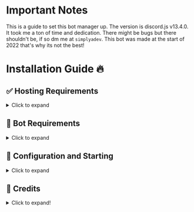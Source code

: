 # Important Notes
This is a guide to set this bot manager up. The version is discord.js v13.4.0. It took me a ton of time and dedication. There might be bugs but there shouldn't be, if so dm me at `simplyadev`. This bot was made at the start of 2022 that's why its not the best!

# Installation  Guide 🔥

## ✅ Hosting Requirements

<details>
  <summary>Click to expand</summary>

  * [nodejs](https://nodejs.org) version 16.6 or higher, I recommend the latest STABLE version
  * A VPS would be advised, so you don't need to keep your PC/laptop/RasPi 24/7 online!

</details>

## 🤖 Bot Requirements

<details>
  <summary>Click to expand</summary>

  1. Download the [Source Code](https://github.com/devguy100/Bot-Manager)
     * Either by: `git clone https://github.com/devguy100/Bot-Manager `
     * Or by downloading it as a zip from the releases tab or a branch.

</details>


## 🤖 Configuration and Starting

<details>
  <summary>Click to expand</summary>

  **NOTE:** *You can do the exact same configuration inside of the `example.env` file, just make sure to rename it to `.env` or use environment variables!*

   1. Fill in all required data in `config.json ` **NOTE:** *If you're on replit.com, it is exposed to everyone!(use process.env instead)*
   2. You can adjust some settings in the other `.json` Files, **BUT PLEASE __KEEP__ MY CREDITS & ADS AS THIS TOOK ME TIME AND EFFORT!**
   3. Now start the bot by opening a cmd line in that folder and typing: `node .` or `node index.js`
   4. MAKE SURE TO CHANGE ALL THE IDS OR THE BOT WILL NOT WORK!

</details>


## 📝 Credits

<details>
<summary>Click to expand!</summary>

**This bot was made by simple.dev with some help of my dear friend audiro.**

Our Discord:
> `simplyadev`
> `audiro`

**NOTE: You must have/keep credits in the help command saying the following:**
Bot made by simple.dev & audiro
</details>
